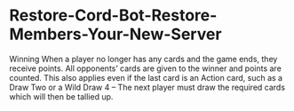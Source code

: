 # Restore-Cord-Bot-Restore-Members-Your-New-Server
Winning When a player no longer has any cards and the game ends, they receive points. All opponents’ cards are given to the winner and points are counted. This also applies even if the last card is an Action card, such as a Draw Two or a Wild Draw 4 – The next player must draw the required cards which will then be tallied up.
